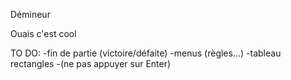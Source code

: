 Démineur

Ouais c'est cool

TO DO:
	-fin de partie (victoire/défaite)
	-menus (règles...)
	-tableau rectangles
	-(ne pas appuyer sur Enter)
